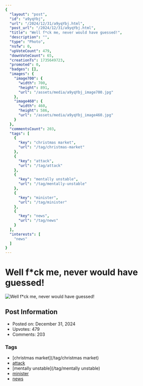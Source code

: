 ```yaml
---
{
  "layout": "post",
  "id": "a9yqYbj",
  "url": "/2024/12/31/a9yqYbj.html",
  "post_url": "/2024/12/31/a9yqYbj.html",
  "title": "Well f*ck me, never would have guessed!",
  "description": "",
  "type": "Photo",
  "nsfw": 0,
  "upVoteCount": 479,
  "downVoteCount": 65,
  "creationTs": 1735649723,
  "promoted": 0,
  "badges": [],
  "images": {
    "image700": {
      "width": 700,
      "height": 891,
      "url": "/assets/media/a9yqYbj_image700.jpg"
    },
    "image460": {
      "width": 460,
      "height": 586,
      "url": "/assets/media/a9yqYbj_image460.jpg"
    }
  },
  "commentsCount": 203,
  "tags": [
    {
      "key": "christmas market",
      "url": "/tag/christmas-market"
    },
    {
      "key": "attack",
      "url": "/tag/attack"
    },
    {
      "key": "mentally unstable",
      "url": "/tag/mentally-unstable"
    },
    {
      "key": "minister",
      "url": "/tag/minister"
    },
    {
      "key": "news",
      "url": "/tag/news"
    }
  ],
  "interests": [
    "news"
  ]
}
---
```


# Well f*ck me, never would have guessed!

![Well f*ck me, never would have guessed!](/assets/media/a9yqYbj_image700.jpg)

## Post Information

- Posted on: December 31, 2024
- Upvotes: 479
- Comments: 203

### Tags

- [christmas market](/tag/christmas market)
- [attack](/tag/attack)
- [mentally unstable](/tag/mentally unstable)
- [minister](/tag/minister)
- [news](/tag/news)
